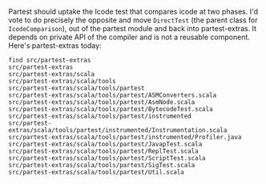 Partest should uptake the Icode test that compares icode at two phases.
I'd vote to do precisely the opposite and move `DirectTest` (the parent class for `IcodeComparison`), out of the partest module and back into partest-extras. It depends on private API of the compiler and is not a reusable component.
Here's partest-extras today:

```
find src/partest-extras
src/partest-extras
src/partest-extras/scala
src/partest-extras/scala/tools
src/partest-extras/scala/tools/partest
src/partest-extras/scala/tools/partest/ASMConverters.scala
src/partest-extras/scala/tools/partest/AsmNode.scala
src/partest-extras/scala/tools/partest/BytecodeTest.scala
src/partest-extras/scala/tools/partest/instrumented
src/partest-extras/scala/tools/partest/instrumented/Instrumentation.scala
src/partest-extras/scala/tools/partest/instrumented/Profiler.java
src/partest-extras/scala/tools/partest/JavapTest.scala
src/partest-extras/scala/tools/partest/ReplTest.scala
src/partest-extras/scala/tools/partest/ScriptTest.scala
src/partest-extras/scala/tools/partest/SigTest.scala
src/partest-extras/scala/tools/partest/Util.scala
```
